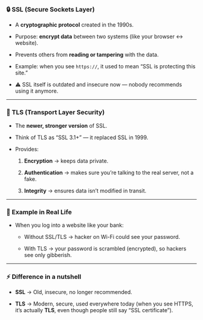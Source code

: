 ### 🔒 SSL (Secure Sockets Layer)

- A **cryptographic protocol** created in the 1990s.
    
- Purpose: **encrypt data** between two systems (like your browser ↔️ website).
    
- Prevents others from **reading or tampering** with the data.
    
- Example: when you see `https://`, it used to mean “SSL is protecting this site.”
    
- ⚠️ SSL itself is outdated and insecure now — nobody recommends using it anymore.

---

### 🔑 TLS (Transport Layer Security)

- The **newer, stronger version** of SSL.
    
- Think of TLS as “SSL 3.1+” — it replaced SSL in 1999.
    
- Provides:
    
    1. **Encryption** → keeps data private.
        
    2. **Authentication** → makes sure you’re talking to the real server, not a fake.
        
    3. **Integrity** → ensures data isn’t modified in transit.
        

---

### 📌 Example in Real Life

- When you log into a website like your bank:
    
    - Without SSL/TLS → hacker on Wi-Fi could see your password.
        
    - With TLS → your password is scrambled (encrypted), so hackers see only gibberish.
        

---

### ⚡ Difference in a nutshell

- **SSL** → Old, insecure, no longer recommended.
    
- **TLS** → Modern, secure, used everywhere today (when you see HTTPS, it’s actually **TLS**, even though people still say “SSL certificate”).